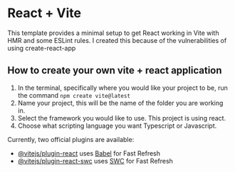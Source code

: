 # React + Vite

This template provides a minimal setup to get React working in Vite with HMR and some ESLint rules.
I created this because of the vulnerabilities of using create-react-app

## How to create your own vite + react application

1. In the terminal, specifically where you would like your project to be, run the command `npm create vite@latest`
2. Name your project, this will be the name of the folder you are working in.
3. Select the framework you would like to use. This project is using react.
4. Choose what scripting language you want Typescript or Javascript.

Currently, two official plugins are available:

- [@vitejs/plugin-react](https://github.com/vitejs/vite-plugin-react/blob/main/packages/plugin-react/README.md) uses [Babel](https://babeljs.io/) for Fast Refresh
- [@vitejs/plugin-react-swc](https://github.com/vitejs/vite-plugin-react-swc) uses [SWC](https://swc.rs/) for Fast Refresh
